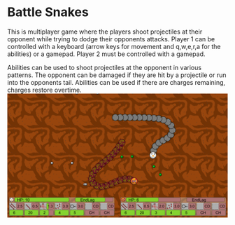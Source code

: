 # Battle Snakes

This is multiplayer game where the players shoot projectiles at their opponent while trying to dodge their opponents attacks.
Player 1 can be controlled with a keyboard (arrow keys for movement and q,w,e,r,a for the abilities) or a gamepad.
Player 2 must be controlled with a gamepad.

Abilities can be used to shoot projectiles at the opponent in various patterns. 
The opponent can be damaged if they are hit by a projectile or run into the opponents tail.
Abilities can be used if there are charges remaining, charges restore overtime.
![Screenshot](screenshot.png)
